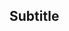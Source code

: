 <!-- Space: Japan -->
<!-- Parent: Football -->
<!-- Parent: New Team -->
<!-- Title: I have Mark Lenders -->


<!-- Macro: <warning>\s*(.+)\s*</warning>
     Template: ac:box
     Name: note
     Icon: true
     Body: ${1}
-->

<!-- Include: ac:toc -->

## Subtitle

